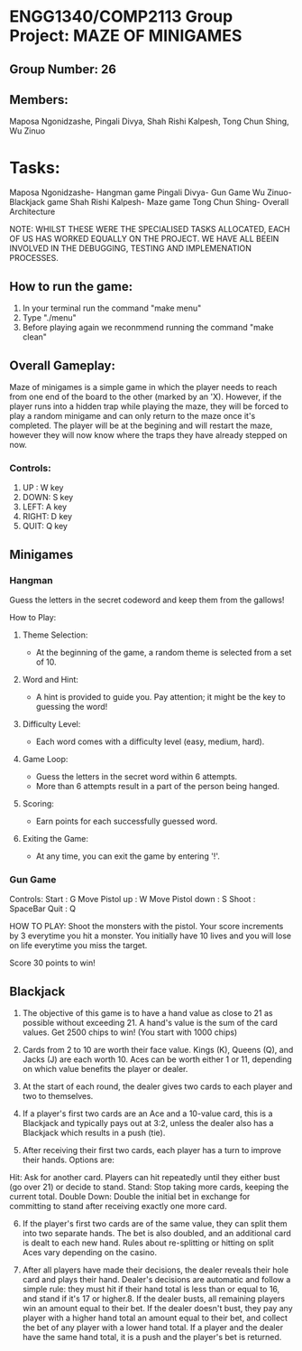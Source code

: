 # ENGG1340/COMP2113 Group Project: MAZE OF MINIGAMES

## Group Number: 26

## Members:
Maposa Ngonidzashe, Pingali Divya, Shah Rishi Kalpesh, Tong Chun Shing, Wu Zinuo

# Tasks:
Maposa Ngonidzashe- Hangman game 
Pingali Divya- Gun Game
Wu Zinuo- Blackjack game
Shah Rishi Kalpesh- Maze game
Tong Chun Shing- Overall Architecture

NOTE: WHILST THESE WERE THE SPECIALISED TASKS ALLOCATED, EACH OF US HAS WORKED EQUALLY ON THE PROJECT. WE HAVE ALL BEEIN INVOLVED IN THE DEBUGGING, TESTING AND IMPLEMENATION PROCESSES.


## How to run the game:

1. In your terminal run the command "make menu"
2. Type "./menu"
3. Before playing again we reconmmend running the command "make clean" 

## Overall Gameplay:
Maze of minigames is a simple game in which the player needs to reach from one end of the board to the other (marked by an 'X). However, if the player runs into a hidden trap while playing the maze, they will be forced to play a random minigame and can only return to the maze once it's completed. The player will be at the begining and will restart the maze, however they will now know where the traps they have already stepped on now.

### Controls:
1. UP :   W key
2. DOWN:  S key
3. LEFT:  A key
4. RIGHT: D key
5. QUIT:  Q key
## Minigames

### Hangman

Guess the letters in the secret codeword and keep them from the gallows!

How to Play:

1. Theme Selection:
   - At the beginning of the game, a random theme is selected from a set of 10.

2. Word and Hint:
   - A hint is provided to guide you. Pay attention; it might be the key to guessing the word!

3. Difficulty Level:
   - Each word comes with a difficulty level (easy, medium, hard).

4. Game Loop:
   - Guess the letters in the secret word within 6 attempts.
   - More than 6 attempts result in a part of the person being hanged.

5. Scoring:
   - Earn points for each successfully guessed word.

6. Exiting the Game:
   - At any time, you can exit the game by entering '!'.

### Gun Game

Controls:
Start : G
Move Pistol up : W
Move Pistol down : S
Shoot : SpaceBar
Quit : Q

HOW TO PLAY:
Shoot the monsters with the pistol. Your score increments by 3 everytime you hit a monster. You initially have 10 lives and you will lose on life everytime you miss the target.

Score 30 points to win!

## Blackjack

1. The objective of this game is to have a hand value as close to 21 as possible without exceeding 21. A hand's value is the sum of the card values. Get 2500 chips to win! (You start with 1000 chips)

2. Cards from 2 to 10 are worth their face value. Kings (K), Queens (Q), and Jacks (J) are each worth 10. Aces can be worth either 1 or 11, depending on which value benefits the player or dealer.

3. At the start of each round, the dealer gives two cards to each player and two to themselves.

4. If a player's first two cards are an Ace and a 10-value card, this is a Blackjack and typically pays out at 3:2, unless the dealer also has a Blackjack which results in a push (tie).

5. After receiving their first two cards, each player has a turn to improve their hands. Options are:

Hit: Ask for another card. Players can hit repeatedly until they either bust (go over 21) or decide to stand.
Stand: Stop taking more cards, keeping the current total.
Double Down: Double the initial bet in exchange for committing to stand after receiving exactly one more card.

6. If the player's first two cards are of the same value, they can split them into two separate hands. The bet is also doubled, and an additional card is dealt to each new hand. Rules about re-splitting or hitting on split Aces vary depending on the casino.

7. After all players have made their decisions, the dealer reveals their hole card and plays their hand. Dealer's decisions are automatic and follow a simple rule: they must hit if their hand total is less than or equal to 16, and stand if it's 17 or higher.8. If the dealer busts, all remaining players win an amount equal to their bet. If the dealer doesn't bust, they pay any player with a higher hand total an amount equal to their bet, and collect the bet of any player with a lower hand total. If a player and the dealer have the same hand total, it is a push and the player's bet is returned.

